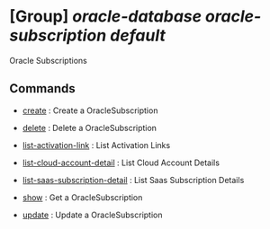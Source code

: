 # [Group] _oracle-database oracle-subscription default_

Oracle Subscriptions

## Commands

- [create](/Commands/oracle-database/oracle-subscription/default/_create.md)
: Create a OracleSubscription

- [delete](/Commands/oracle-database/oracle-subscription/default/_delete.md)
: Delete a OracleSubscription

- [list-activation-link](/Commands/oracle-database/oracle-subscription/default/_list-activation-link.md)
: List Activation Links

- [list-cloud-account-detail](/Commands/oracle-database/oracle-subscription/default/_list-cloud-account-detail.md)
: List Cloud Account Details

- [list-saas-subscription-detail](/Commands/oracle-database/oracle-subscription/default/_list-saas-subscription-detail.md)
: List Saas Subscription Details

- [show](/Commands/oracle-database/oracle-subscription/default/_show.md)
: Get a OracleSubscription

- [update](/Commands/oracle-database/oracle-subscription/default/_update.md)
: Update a OracleSubscription
